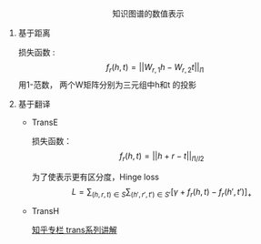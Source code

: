 <!--
 * @Author: your name
 * @Date: 2020-07-01 17:32:58
 * @LastEditTime: 2020-07-02 11:21:34
 * @LastEditors: Please set LastEditors
 * @Description: In User Settings Edit
 * @FilePath: \Ten000hours.github.io\_posts\2020-07-01-logbook2.md
--> 

<center>知识图谱的数值表示</center>

1. 基于距离
   
   
   损失函数 : 
   $$ f_r(h,t)=|| W_{r,1}h-W_{r,2}t||_{l1} $$
   用1-范数， 两个W矩阵分别为三元组中h和t 的投影


2. 基于翻译
    
    - TransE

        损失函数：
        $$ f_r(h,t)=|| h+r-t||_{l1/l2} $$ 
        
        为了使表示更有区分度，Hinge loss
        $$ L=\sum_{(h,r,t)\in S}\sum_{(h',r',t')\in S'}[\gamma + f_r(h,t)- f_r(h',t')]_+ $$

    - TransH

        [知乎专栏 trans系列讲解](https://zhuanlan.zhihu.com/p/32993044)

        

    



